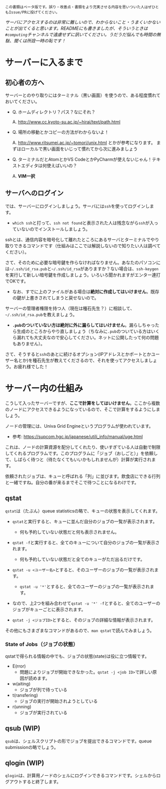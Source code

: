     この書類はベータ版です。誤り・改善点・書類をより充実させる内容を思いついた人はぜひともIssue/PRに投げてください。

*サーバにアクセスするのは非常に難しいので、わからないこと・うまくいかないことが出てくると思います。READMEにも書きましたが、そういうときは`#computing`チャンネルで遠慮せずに訊いてください。うだうだ悩んでも時間の無駄、聞くは所詮一時の恥です！*

# サーバーに入るまで
## 初心者の方へ

サーバーとのやり取りにはターミナル（黒い画面）を使うので、ある程度慣れておいてください。

* Q. ホームディレクトリ？パス？なにそれ？

    A. http://www.cc.kyoto-su.ac.jp/~hirai/text/path.html

* Q. 場所の移動とかコピーの方法がわからないよ！

    A.  http://www.ritsumei.ac.jp/~tomori/unix.html とかが参考になります。
まずはローカルで黒い画面をいじって慣れてから次に進みましょう

* Q. ターミナルだとAtomとかVS CodeとかPyCharmが使えないじゃん！テキストエディタは何使えばいいの？

    A. **VIM一択**

## サーバへのログイン
では、サーバーにログインしましょう。サーバには`ssh`を使ってログインします。

* `which ssh`と打って、`ssh not found`と表示された人は残念ながら`ssh`が入っていないのでインストールしましょう。

sshとは、通信内容を暗号化して離れたところにあるサーバとターミナルでやり取りできるコマンドです（仕組みはここでは解説しないので知りたい人は調べてください）。

さて、そのために必要な暗号鍵を作らなければなりません。あなたのパソコンには`~/.ssh/id_rsa.pub`と`~/.ssh/id_rsa`がありますか？ない場合は、`ssh-keygen`を実行して新しい暗号鍵を作成しましょう。いろいろ聞かれますがエンター連打でOKです。

* なお、すでに上のファイルがある場合は**絶対に作成してはいけません**。既存の鍵が上書きされてしまうと戻せないので。

サーバーの管理者権限を持つ人（現在は種石先生？）に相談して、`~/.ssh/id_rsa.pub`を教えましょう。

* **`.pub`のついていない方は絶対に外に漏らしてはいけません**。漏らしちゃったら生成のところからやり直しましょう（ちなみに`.pub`のついている方はいくら漏れても大丈夫なので安心してください。ネットに公開したって何の問題もありません）。

さて、そうすると`ssh`のあとに続けるオプション(IPアドレスとかポートとかユーザー名とか)を種石先生が教えてくださるので、それを使ってアクセスしましょう。お疲れ様でした！

# サーバー内の仕組み
こうして入ったサーバーですが、**ここで計算をしてはいけません**。ここから複数のノードにアクセスできるようになっているので、そこで計算をするようにしましょう。

ノードの管理には、Univa Grid Engineというプログラムが使われています。
* 参考: https://supcom.hgc.jp/japanese/utili_info/manual/uge.html

これは、ノードの計算資源を配分してくれたり、使いすぎている人は自動で制限してくれるプログラムです。このプログラムに「ジョブ（おしごと）」を依頼して、しばらく待つと（待たなくてもいいかもしれませんが）計算が実行されます。

依頼されたジョブは、キューと呼ばれる「列」に並びます。飲食店にできる行列と一緒ですね。自分の番が来るまでそこで待つことになるわけです。

## qstat

`qstat`は（たぶん）queue statisticsの略で、キューの状態を表示してくれます。

* `qstat`と実行すると、キューに並んだ自分のジョブの一覧が表示されます。
    * 何も予約していない状態だと何も表示されません。

* `qstat -f`と実行すると、全てのキューについて自分のジョブの一覧が表示されます。
    * 何も予約していない状態だと全てのキューがただ出るだけです。

* `qstat -u <ユーザー名>`とすると、そのユーザーのジョブの一覧が表示されます。
    *  `qstat -u '*'`とすると、全てのユーザーのジョブの一覧が表示されます。

* なので、上2つを組み合わせて`qstat -u '*' -f`とすると、全てのユーザーのジョブがキューごとに表示されます。

* `qstat -j <ジョブID>`とすると、そのジョブの詳細な情報が表示されます。

その他にもさまざまなコマンドがあるので、`man qstat`で読んでみましょう。

### State of Jobs（ジョブの状態）
qstatで得られる情報の中でも、ジョブの状態(state)は役に立つ情報です。

* E(rror)
    * 問題によりジョブが開始できなかった。`qstat -j <job ID>`で詳しい原因が読めます。
* w(aiting)
    * ジョブが列で待っている
* t(ransfering)
    * ジョブの実行が開始されようとしている
* r(unning)
    * ジョブが実行されている

## qsub (**WIP**)
`qsub`は、シェルスクリプトの形でジョブを提出できるコマンドです。queue submissionの略でしょう。

## qlogin (**WIP**)
`qlogin`は、計算用ノードのシェルにログインできるコマンドです。シェルからログアウトすると終了します。
